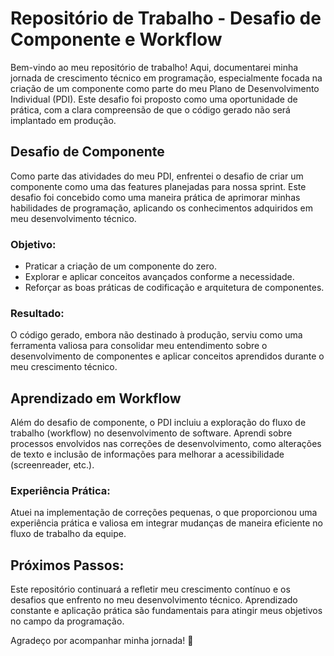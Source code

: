 # Repositório de Trabalho - Desafio de Componente e Workflow

Bem-vindo ao meu repositório de trabalho! Aqui, documentarei minha jornada de crescimento técnico em programação, especialmente focada na criação de um componente como parte do meu Plano de Desenvolvimento Individual (PDI). Este desafio foi proposto como uma oportunidade de prática, com a clara compreensão de que o código gerado não será implantado em produção.

## Desafio de Componente

Como parte das atividades do meu PDI, enfrentei o desafio de criar um componente como uma das features planejadas para nossa sprint. Este desafio foi concebido como uma maneira prática de aprimorar minhas habilidades de programação, aplicando os conhecimentos adquiridos em meu desenvolvimento técnico.

### Objetivo:
- Praticar a criação de um componente do zero.
- Explorar e aplicar conceitos avançados conforme a necessidade.
- Reforçar as boas práticas de codificação e arquitetura de componentes.

### Resultado:
O código gerado, embora não destinado à produção, serviu como uma ferramenta valiosa para consolidar meu entendimento sobre o desenvolvimento de componentes e aplicar conceitos aprendidos durante o meu crescimento técnico.

## Aprendizado em Workflow

Além do desafio de componente, o PDI incluiu a exploração do fluxo de trabalho (workflow) no desenvolvimento de software. Aprendi sobre processos envolvidos nas correções de desenvolvimento, como alterações de texto e inclusão de informações para melhorar a acessibilidade (screenreader, etc.).

### Experiência Prática:
Atuei na implementação de correções pequenas, o que proporcionou uma experiência prática e valiosa em integrar mudanças de maneira eficiente no fluxo de trabalho da equipe.

## Próximos Passos:
Este repositório continuará a refletir meu crescimento contínuo e os desafios que enfrento no meu desenvolvimento técnico. Aprendizado constante e aplicação prática são fundamentais para atingir meus objetivos no campo da programação.

Agradeço por acompanhar minha jornada! 🚀
